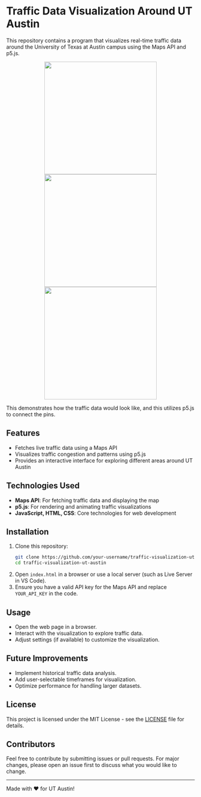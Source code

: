# Traffic Data Visualization Around UT Austin

This repository contains a program that visualizes real-time traffic data around the University of Texas at Austin campus using the Maps API and p5.js.

<p align="center">
  <img src="https://github.com/user-attachments/assets/7be310d1-3e24-436b-9b5e-666980a2b109" width="300"/>
  <img src="https://github.com/user-attachments/assets/cda4e2d2-e33c-43e1-8ca9-df0f12e9f03c" width="300"/>
  <img src="https://github.com/user-attachments/assets/ba85eb26-84af-452c-bb62-1d88ea72984e" width="300"/>
</p>
This demonstrates how the traffic data would look like, and this utilizes p5.js to connect the pins.

## Features
- Fetches live traffic data using a Maps API
- Visualizes traffic congestion and patterns using p5.js
- Provides an interactive interface for exploring different areas around UT Austin

## Technologies Used
- **Maps API**: For fetching traffic data and displaying the map
- **p5.js**: For rendering and animating traffic visualizations
- **JavaScript, HTML, CSS**: Core technologies for web development

## Installation
1. Clone this repository:
   ```sh
   git clone https://github.com/your-username/traffic-visualization-ut-austin.git
   cd traffic-visualization-ut-austin
   ```
2. Open `index.html` in a browser or use a local server (such as Live Server in VS Code).
3. Ensure you have a valid API key for the Maps API and replace `YOUR_API_KEY` in the code.

## Usage
- Open the web page in a browser.
- Interact with the visualization to explore traffic data.
- Adjust settings (if available) to customize the visualization.

## Future Improvements
- Implement historical traffic data analysis.
- Add user-selectable timeframes for visualization.
- Optimize performance for handling larger datasets.

## License
This project is licensed under the MIT License - see the [LICENSE](LICENSE) file for details.

## Contributors
Feel free to contribute by submitting issues or pull requests. For major changes, please open an issue first to discuss what you would like to change.

---
Made with ❤️ for UT Austin!

